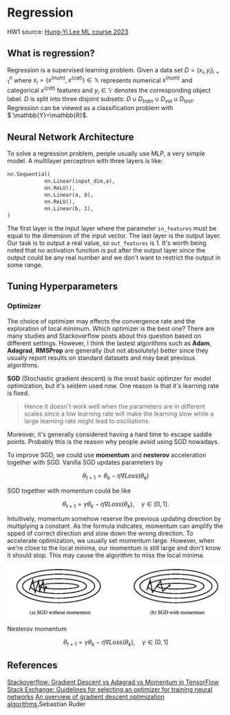 # Regression
HW1 source: [Hung-Yi Lee ML course 2023](https://speech.ee.ntu.edu.tw/~hylee/ml/2023-spring.php)

## What is regression?
Regression is a supervised learning problem. Given a data set $`D=(x_i,y_i)_{i=1}^n`$ where $`x_i=(x^{(num)},x^{(cat)})\in\mathbb{X}`$ represents numerical $`x^{(num)}`$ and categorical $`x^{(cat)}`$ features and $`y_i\in\mathbb{Y}`$ denotes the corresponding object label. $`D`$ is split into three disjoint subsets: $`D\cup D_{train}\cup D_{val}\cup D_{test}`$. Regression can be viewed as a classification problem with $`\mathbb{Y}=\mathbb{R}$.

## Neural Network Architecture
To solve a regression problem, people usually use MLP, a very simple model. A multilayer perceptron with three layers is like:
```
nn.Sequential(
            nn.Linear(input_dim,a),
            nn.ReLU(),
            nn.Linear(a, b),
            nn.ReLU(),
            nn.Linear(b, 1),
)
```
The first layer is the input layer where the parameter `in_features` must be equal to the dimension of the input vector. The last layer is the output layer. Our task is to output a real value, so `out_features` is 1. It's worth being noted that no activation function is put after the output layer since the output could be any real number and we don't want to restrict the output in some range.



## Tuning Hyperparameters
### Optimizer
The choice of optimizer may effects the convergence rate and the exploration of local minimum. Which optimizer is the best one? There are many studies and Stackoverflow posts about this question based on different settings. However, I think the lastest algorithms such as **Adam**, **Adagrad**, **RMSProp** are generally (but not absolutely) better since they usually report results on standard datasets and may beat previous algorithms.

**SGD** (Stochastic gradient descent) is the most basic optimzer for model optimization, but it's seldem used now. One reason is that it's learning rate is fixed. 
> Hence it doesn't work well when the parameters are in different scales since a low learning rate will make the learning slow while a large learning rate might lead to oscillations.

Moreover, it's generally considered having a hard time to escape saddle points. Probably this is the reason why people avoid using SGD nowadays. 

To improve SGD, we could use **momentum** and **nesterov** acceleration together with SGD. Vanilla SGD updates parameters by
```math
\theta_{t+1}=\theta_k-\eta\nabla Loss(\theta_k)
```
SGD together with momentum could be like
```math
\theta_{t+1}=\gamma\theta_k-\eta\nabla Loss(\theta_k),\quad \gamma\in[0,1].
```
Intuitively, momentum somehow reserve the previous updating direction by multiplying a constant. As the formula indicates, momentum can amplify the spped of correct direction and slow down the wrong direction. To accelerate optimization, we usually set momentum large. However, when we're close to the local minima, our momentum is still large and don't know it should stop. This may cause the algorithm to miss the local minima.

![image alt](https://github.com/levi0206/Deep_Learning_Notes/blob/3919a90b0a32a10db7382bebaf30bb7d252c429e/image/SGD%20with%3Awithout%20momentum.png)

Nesterov momentum 
```math
\theta_{t+1}=\gamma\theta_k-\eta\nabla Loss(\theta_k),\quad \gamma\in[0,1]
```

## References
[Stackoverflow: Gradient Descent vs Adagrad vs Momentum in TensorFlow](https://stackoverflow.com/questions/36162180/gradient-descent-vs-adagrad-vs-momentum-in-tensorflow)
[Stack Exchange: Guidelines for selecting an optimizer for training neural networks](https://datascience.stackexchange.com/questions/10523/guidelines-for-selecting-an-optimizer-for-training-neural-networks)
[An overview of gradient descent optimization algorithms](https://arxiv.org/abs/1609.04747),Sebastian Ruder
